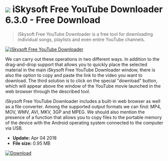 # ![](https://cdn.softexe.net/static/icon/8/iskysoft-free-youtube-downloader-10418.png) iSkysoft Free YouTube Downloader 6.3.0 - Free Download

> iSkysoft Free YouTube Downloader is a free tool for downloading individual songs, playlists and even entire YouTube channels.

[![iSkysoft Free YouTube Downloader](https://gallery.dpcdn.pl/imgc/Tools/81613/g_-_420x350_1.5_-_x7be32f2c-e22c-4782-9b14-8224929bc2dd.jpg)](https://softexe.net/win/internet/file-downloader/iskysoft-free-youtube-downloader:pRdph.html)

We can carry out these operations in two different ways. In addition to the drag-and-drop support that allows you to quickly place the selected material in the main iSkysoft Free YouTube Downloader window, there is also the option to copy and paste the link to the video you want to download. The third solution is to click on the special "download" button, which will appear above the window of the YouTube movie launched in the web browser through the described tool.
 
 iSkysoft Free YouTube Downloader includes a built-in web browser as well as a file converter. Among the supported output formats we can find: MP4, MOV, WMV, AVI, MKV, 3GP and MPEG. We should also mention the presence of a function that allows you to copy files to the portable memory of the device with the Android operating system connected to the computer via USB.


- **Update:** Apr 04 2018
- **File size:** 0.95 MB

[![Download](https://cdn.softexe.net/static/img/download.png)](https://softexe.net/win/internet/file-downloader/iskysoft-free-youtube-downloader:pRdph.html)

